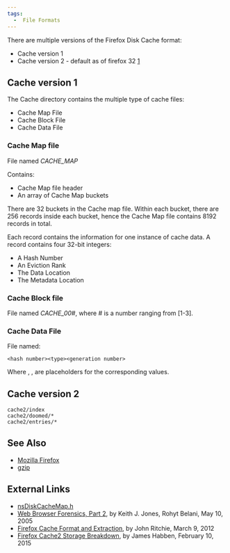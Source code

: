```yaml
---
tags:
  -  File Formats
---
```

There are multiple versions of the Firefox Disk Cache format:

- Cache version 1
- Cache version 2 - default as of firefox 32
  [1](http://www.janbambas.cz/new-firefox-http-cache-enabled/)

## Cache version 1

The Cache directory contains the multiple type of cache files:

- Cache Map File
- Cache Block File
- Cache Data File

### Cache Map file

File named _CACHE_MAP_

Contains:

- Cache Map file header
- An array of Cache Map buckets

There are 32 buckets in the Cache map file. Within each bucket, there
are 256 records inside each bucket, hence the Cache Map file contains
8192 records in total.

Each record contains the information for one instance of cache data. A
record contains four 32-bit integers:

- A Hash Number
- An Eviction Rank
- The Data Location
- The Metadata Location

### Cache Block file

File named _CACHE_00#_, where \# is a number ranging from \[1-3\].

### Cache Data File

File named:

    <hash number><type><generation number>

Where <hash number>, <type>, <generation number> are placeholders for
the corresponding values.

## Cache version 2

    cache2/index
    cache2/doomed/*
    cache2/entries/*

## See Also

- [Mozilla Firefox](mozilla_firefox.md)
- [gzip](gzip.md)

## External Links

- [nsDiskCacheMap.h](http://people.mozilla.org/~chofmann/l10n/tree/mozilla/netwerk/cache/src/nsDiskCacheMap.h)
- [Web Browser Forensics, Part
  2](http://www.symantec.com/connect/articles/web-browser-forensics-part-2),
  by Keith J. Jones, Rohyt Belani, May 10, 2005
- [Firefox Cache Format and
  Extraction](http://articles.forensicfocus.com/2012/03/09/firefox-cache-format-and-extraction/),
  by John Ritchie, March 9, 2012
- [Firefox Cache2 Storage
  Breakdown](http://encase-forensic-blog.guidancesoftware.com/2015/02/firefox-cache2-storage-breakdown.html),
  by James Habben, February 10, 2015

